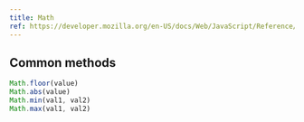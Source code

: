 ```yaml
---
title: Math
ref: https://developer.mozilla.org/en-US/docs/Web/JavaScript/Reference/Global_Objects/Math
---
```


## Common methods

```js
Math.floor(value)
Math.abs(value)
Math.min(val1, val2)
Math.max(val1, val2)
```
